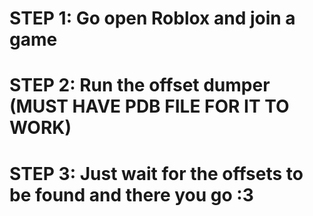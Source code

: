 # STEP 1: Go open Roblox and join a game
# STEP 2: Run the offset dumper (MUST HAVE PDB FILE FOR IT TO WORK)
# STEP 3: Just wait for the offsets to be found and there you go :3
